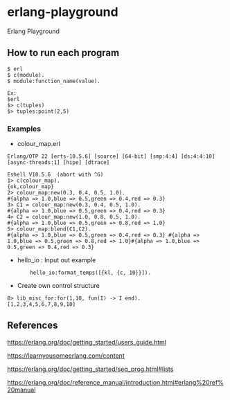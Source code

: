 # erlang-playground
Erlang Playground

## How to run each program

```
$ erl
$ c(module).
$ module:function_name(value).

Ex:
$erl
$> c(tuples)
$> tuples:point(2,5)
```

### Examples

- colour_map.erl

```
Erlang/OTP 22 [erts-10.5.6] [source] [64-bit] [smp:4:4] [ds:4:4:10] [async-threads:1] [hipe] [dtrace]

Eshell V10.5.6  (abort with ^G)
1> c(colour_map).
{ok,colour_map}
2> colour_map:new(0.3, 0.4, 0.5, 1.0).
#{alpha => 1.0,blue => 0.5,green => 0.4,red => 0.3}
3> C1 = colour_map:new(0.3, 0.4, 0.5, 1.0).
#{alpha => 1.0,blue => 0.5,green => 0.4,red => 0.3}
4> C2 = colour_map:new(1.0, 0.8, 0.5, 1.0).
#{alpha => 1.0,blue => 0.5,green => 0.8,red => 1.0}
5> colour_map:blend(C1,C2).
#{alpha => 1.0,blue => 0.5,green => 0.4,red => 0.3} #{alpha => 1.0,blue => 0.5,green => 0.8,red => 1.0}#{alpha => 1.0,blue => 0.5,green => 0.4,red => 0.3}
```

- hello_io : Input out example
    ```
        hello_io:format_temps([{kl, {c, 10}}]).
    ```

- Create own control structure

```
8> lib_misc_for:for(1,10, fun(I) -> I end).
[1,2,3,4,5,6,7,8,9,10]
```

## References

https://erlang.org/doc/getting_started/users_guide.html

https://learnyousomeerlang.com/content

https://erlang.org/doc/getting_started/seq_prog.html#lists

https://erlang.org/doc/reference_manual/introduction.html#erlang%20ref%20manual
